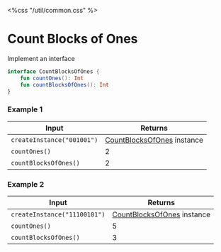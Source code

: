 <%css "/util/common.css" %>

# Count Blocks of Ones

Implement an interface

```Kotlin
interface CountBlocksOfOnes {
    fun countOnes(): Int
    fun countBlocksOfOnes(): Int
}
```

### Example 1

<div class="sample">

| Input                      | Returns                                                       |
|----------------------------|---------------------------------------------------------------|
| `createInstance("001001")` | [CountBlocksOfOnes](psi_element://CountBlocksOfOnes) instance |
| `countOnes()`              | 2                                                             |
| `countBlocksOfOnes()`      | 2                                                             |

</div>

### Example 2

<div class="sample">

| Input                        | Returns                                                       |
|------------------------------|---------------------------------------------------------------|
| `createInstance("11100101")` | [CountBlocksOfOnes](psi_element://CountBlocksOfOnes) instance |
| `countOnes()`                | 5                                                             |
| `countBlocksOfOnes()`        | 3                                                             |

</div>
